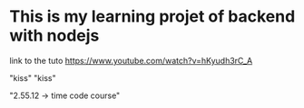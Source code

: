 # This is my learning projet of backend with nodejs

link to the tuto https://www.youtube.com/watch?v=hKyudh3rC_A

"kiss" "kiss"

"2.55.12 -> time code course"